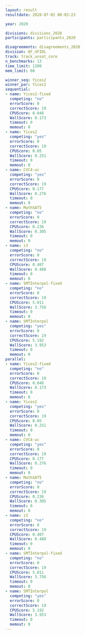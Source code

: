 ```yaml
---
layout: result
resultdate: 2020-07-02 00:03:23

year: 2020

divisions: divisions_2020
participants: participants_2020

disagreements: disagreements_2020
division: QF_UFIDL
track: track_unsat_core
n_benchmarks: 13
time_limit: 1200
mem_limit: 60

winner_seq: Yices2
winner_par: Yices2
sequential:
- name: Yices2-fixed
  competing: "no"
  errorScore: 0
  correctScore: 19
  CPUScore: 0.048
  WallScore: 0.173
  timeout: 0
  memout: 0
- name: Yices2
  competing: "yes"
  errorScore: 0
  correctScore: 19
  CPUScore: 0.05
  WallScore: 0.251
  timeout: 0
  memout: 0
- name: CVC4-uc
  competing: "yes"
  errorScore: 0
  correctScore: 19
  CPUScore: 0.177
  WallScore: 0.276
  timeout: 0
  memout: 0
- name: MathSAT5
  competing: "no"
  errorScore: 0
  correctScore: 19
  CPUScore: 0.236
  WallScore: 0.305
  timeout: 0
  memout: 0
- name: z3
  competing: "no"
  errorScore: 0
  correctScore: 19
  CPUScore: 0.487
  WallScore: 0.488
  timeout: 0
  memout: 0
- name: SMTInterpol-fixed
  competing: "no"
  errorScore: 0
  correctScore: 19
  CPUScore: 5.011
  WallScore: 3.756
  timeout: 0
  memout: 0
- name: SMTInterpol
  competing: "yes"
  errorScore: 0
  correctScore: 19
  CPUScore: 5.192
  WallScore: 3.953
  timeout: 0
  memout: 0
parallel:
- name: Yices2-fixed
  competing: "no"
  errorScore: 0
  correctScore: 19
  CPUScore: 0.048
  WallScore: 0.173
  timeout: 0
  memout: 0
- name: Yices2
  competing: "yes"
  errorScore: 0
  correctScore: 19
  CPUScore: 0.05
  WallScore: 0.251
  timeout: 0
  memout: 0
- name: CVC4-uc
  competing: "yes"
  errorScore: 0
  correctScore: 19
  CPUScore: 0.177
  WallScore: 0.276
  timeout: 0
  memout: 0
- name: MathSAT5
  competing: "no"
  errorScore: 0
  correctScore: 19
  CPUScore: 0.236
  WallScore: 0.305
  timeout: 0
  memout: 0
- name: z3
  competing: "no"
  errorScore: 0
  correctScore: 19
  CPUScore: 0.487
  WallScore: 0.488
  timeout: 0
  memout: 0
- name: SMTInterpol-fixed
  competing: "no"
  errorScore: 0
  correctScore: 19
  CPUScore: 5.011
  WallScore: 3.756
  timeout: 0
  memout: 0
- name: SMTInterpol
  competing: "yes"
  errorScore: 0
  correctScore: 19
  CPUScore: 5.192
  WallScore: 3.953
  timeout: 0
  memout: 0
---
```

